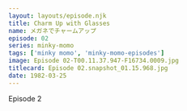 ```yaml
---
layout: layouts/episode.njk
title: Charm Up with Glasses
name: メガネでチャームアップ
episode: 02
series: minky-momo
tags: ['minky momo', 'minky-momo-episodes']
image: Episode 02-T00.11.37.947-F16734.0009.jpg
titlecard: Episode 02.snapshot_01.15.968.jpg
date: 1982-03-25
---
```


Episode 2